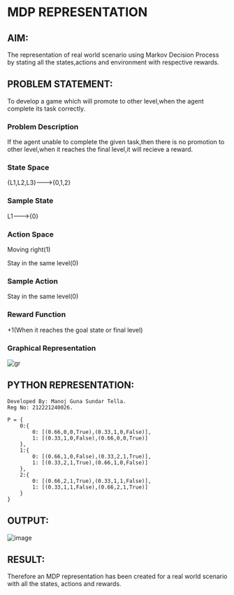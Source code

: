 # MDP REPRESENTATION

## AIM:
The representation of real world scenario using Markov Decision Process by stating all the states,actions and environment with respective rewards.

## PROBLEM STATEMENT:
To develop a game which will promote to other level,when the agent complete its task correctly.

### Problem Description
If the agent unable to complete the given task,then there is no promotion to other level,when it reaches the final level,it will recieve a reward.

### State Space
{L1,L2,L3}--->{0,1,2}

### Sample State
L1--->{0}

### Action Space
Moving right(1)

Stay in the same level(0)

### Sample Action
Stay in the same level(0)

### Reward Function
+1(When it reaches the goal state or final level)

### Graphical Representation
![gr](https://github.com/ManojTella/mdp-representation/assets/94883876/998eaaa2-24c3-443a-a52a-f69e2ae64133)


## PYTHON REPRESENTATION:
```
Developed By: Manoj Guna Sundar Tella.
Reg No: 212221240026.

P = {
    0:{
        0: [(0.66,0,0,True),(0.33,1,0,False)],
        1: [(0.33,1,0,False),(0.66,0,0,True)]
    },
    1:{
        0: [(0.66,1,0,False),(0.33,2,1,True)],
        1: [(0.33,2,1,True),(0.66,1,0,False)]
    },
    2:{
        0: [(0.66,2,1,True),(0.33,1,1,False)],
        1: [(0.33,1,1,False),(0.66,2,1,True)]
    }
}

```
## OUTPUT:
![image](https://github.com/ManojTella/mdp-representation/assets/94883876/495537ee-0df9-4988-b4d8-805eec45a2a5)


## RESULT:
Therefore an MDP representation has been created for a real world scenario with all the states, actions and rewards.

